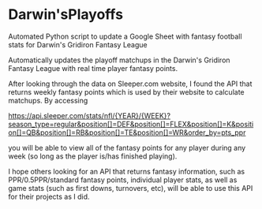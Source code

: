 # Darwin'sPlayoffs
Automated Python script to update a Google Sheet with fantasy football stats for Darwin's Gridiron Fantasy League

Automatically updates the playoff matchups in the Darwin's Gridiron Fantasy League with real time player fantasy points.

After looking through the data on Sleeper.com website, I found the API that returns weekly fantasy points which is used by their website to calculate matchups. By accessing

https://api.sleeper.com/stats/nfl/{YEAR}/{WEEK}?season_type=regular&position[]=DEF&position[]=FLEX&position[]=K&position[]=QB&position[]=RB&position[]=TE&position[]=WR&order_by=pts_ppr

you will be able to view all of the fantasy points for any player during any week (so long as the player is/has finished playing). 

I hope others looking for an API that returns fantasy information, such as PPR/0.5PPR/standard fantasy points, individual player stats, as well as game stats (such as first downs, turnovers, etc), will be able to use this API for their projects as I did.
